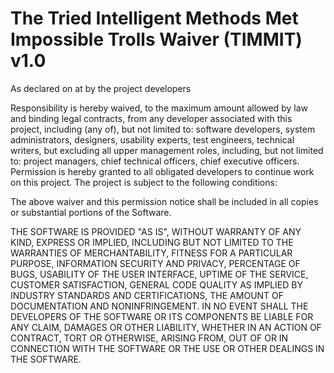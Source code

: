 # The Tried Intelligent Methods Met Impossible Trolls Waiver (TIMMIT) v1.0

As declared on <date> at <name of corporation> by the project developers

Responsibility is hereby waived, to the maximum amount allowed by law and binding legal contracts, from any developer associated with this project, including (any of), but not limited to: software developers, system administrators, designers, usability experts, test engineers, technical writers, but excluding all upper management roles, including, but not limited to: project managers, chief technical officers, chief executive officers. Permission is hereby granted to all obligated developers to continue work on this project. The project is subject to the following conditions:

The above waiver and this permission notice shall be included in all copies or substantial portions of the Software.

THE SOFTWARE IS PROVIDED "AS IS", WITHOUT WARRANTY OF ANY KIND, EXPRESS OR IMPLIED, INCLUDING BUT NOT LIMITED TO THE WARRANTIES OF MERCHANTABILITY, FITNESS FOR A PARTICULAR PURPOSE, INFORMATION SECURITY AND PRIVACY, PERCENTAGE OF BUGS, USABILITY OF THE USER INTERFACE, UPTIME OF THE SERVICE, CUSTOMER SATISFACTION, GENERAL CODE QUALITY AS IMPLIED BY INDUSTRY STANDARDS AND CERTIFICATIONS, THE AMOUNT OF DOCUMENTATION AND NONINFRINGEMENT. IN NO EVENT SHALL THE DEVELOPERS OF THE SOFTWARE OR ITS COMPONENTS BE LIABLE FOR ANY CLAIM, DAMAGES OR OTHER LIABILITY, WHETHER IN AN ACTION OF CONTRACT, TORT OR OTHERWISE, ARISING FROM, OUT OF OR IN CONNECTION WITH THE SOFTWARE OR THE USE OR OTHER DEALINGS IN THE SOFTWARE.
